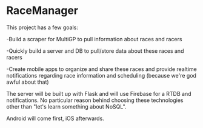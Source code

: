 # RaceManager
This project has a few goals:

-Build a scraper for MultiGP to pull information about races and racers

-Quickly build a server and DB to pull/store data about these races and racers

-Create mobile apps to organize and share these races and provide realtime notifications regarding race information and scheduling (because we're god awful about that)

The server will be built up with Flask and will use Firebase for a RTDB and notifications. No particular reason behind choosing these technologies other than "let's learn something about NoSQL".

Android will come first, iOS afterwards.
